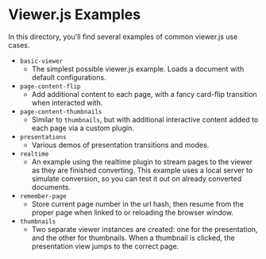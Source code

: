 # Viewer.js Examples #

In this directory, you'll find several examples of common viewer.js use cases.

* `basic-viewer`
    - The simplest possible viewer.js example. Loads a document with default configurations.
* `page-content-flip`
    - Add additional content to each page, with a fancy card-flip transition when interacted with.
* `page-content-thumbnails`
    - Similar to `thumbnails`, but with additional interactive content added to each page via a custom plugin. 
* `presentations`
    - Various demos of presentation transitions and modes.
* `realtime`
    - An example using the realtime plugin to stream pages to the viewer as they are finished converting. This example uses a local server to simulate conversion, so you can test it out on already converted documents.
* `remember-page`
    - Store current page number in the url hash, then resume from the proper page when linked to or reloading the browser window.
* `thumbnails`
    - Two separate viewer instances are created: one for the presentation, and the other for thumbnails. When a thumbnail is clicked, the presentation view jumps to the correct page.
